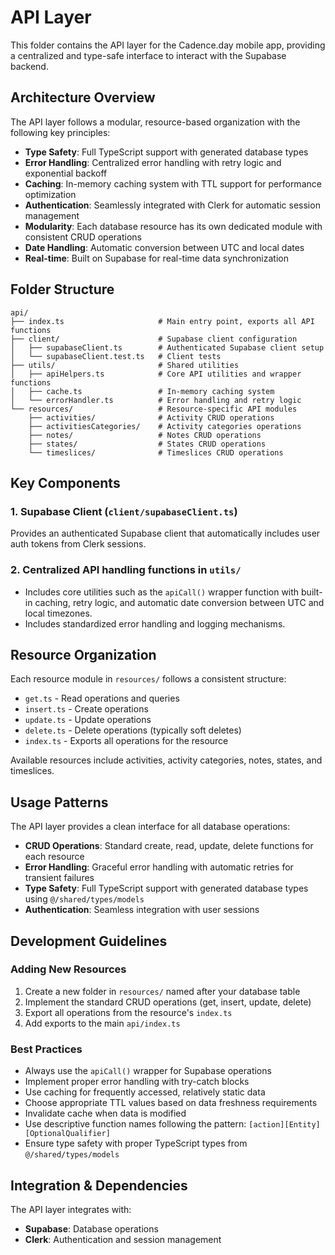 # API Layer

This folder contains the API layer for the Cadence.day mobile app, providing a centralized and type-safe interface to interact with the Supabase backend.

## Architecture Overview

The API layer follows a modular, resource-based organization with the following key principles:

- **Type Safety**: Full TypeScript support with generated database types
- **Error Handling**: Centralized error handling with retry logic and exponential backoff
- **Caching**: In-memory caching system with TTL support for performance optimization
- **Authentication**: Seamlessly integrated with Clerk for automatic session management
- **Modularity**: Each database resource has its own dedicated module with consistent CRUD operations
- **Date Handling**: Automatic conversion between UTC and local dates
- **Real-time**: Built on Supabase for real-time data synchronization

## Folder Structure

```
api/
├── index.ts                     # Main entry point, exports all API functions
├── client/                      # Supabase client configuration
│   ├── supabaseClient.ts        # Authenticated Supabase client setup
│   └── supabaseClient.test.ts   # Client tests
├── utils/                       # Shared utilities
│   ├── apiHelpers.ts            # Core API utilities and wrapper functions
│   ├── cache.ts                 # In-memory caching system
│   └── errorHandler.ts          # Error handling and retry logic
└── resources/                   # Resource-specific API modules
    ├── activities/              # Activity CRUD operations
    ├── activitiesCategories/    # Activity categories operations
    ├── notes/                   # Notes CRUD operations
    ├── states/                  # States CRUD operations
    └── timeslices/              # Timeslices CRUD operations
```

## Key Components

### 1. Supabase Client (`client/supabaseClient.ts`)

Provides an authenticated Supabase client that automatically includes user auth tokens from Clerk sessions.

### 2. Centralized API handling functions in `utils/`

- Includes core utilities such as the `apiCall()` wrapper function with built-in caching, retry logic, and automatic date conversion between UTC and local timezones.
- Includes standardized error handling and logging mechanisms.

## Resource Organization

Each resource module in `resources/` follows a consistent structure:

- `get.ts` - Read operations and queries
- `insert.ts` - Create operations
- `update.ts` - Update operations
- `delete.ts` - Delete operations (typically soft deletes)
- `index.ts` - Exports all operations for the resource

Available resources include activities, activity categories, notes, states, and timeslices.

## Usage Patterns

The API layer provides a clean interface for all database operations:

- **CRUD Operations**: Standard create, read, update, delete functions for each resource
- **Error Handling**: Graceful error handling with automatic retries for transient failures
- **Type Safety**: Full TypeScript support with generated database types using `@/shared/types/models`
- **Authentication**: Seamless integration with user sessions

## Development Guidelines

### Adding New Resources

1. Create a new folder in `resources/` named after your database table
2. Implement the standard CRUD operations (get, insert, update, delete)
3. Export all operations from the resource's `index.ts`
4. Add exports to the main `api/index.ts`

### Best Practices

- Always use the `apiCall()` wrapper for Supabase operations
- Implement proper error handling with try-catch blocks
- Use caching for frequently accessed, relatively static data
- Choose appropriate TTL values based on data freshness requirements
- Invalidate cache when data is modified
- Use descriptive function names following the pattern: `[action][Entity][OptionalQualifier]`
- Ensure type safety with proper TypeScript types from `@/shared/types/models`

## Integration & Dependencies

The API layer integrates with:

- **Supabase**: Database operations
- **Clerk**: Authentication and session management
